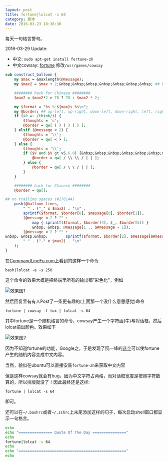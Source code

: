 ```yaml
---
layout: post
title: fortune|lolcat -s 64
category: 脚本
date: 2016-03-23 18:38:30
---
```


每天一句格言警句。

<!-- more -->
2016-03-29 Update:
* 中文: `sudo apt-get install fortune-zh`
* 中文cowsay: [fortune](http://fosschef.com/2011/01/trick-of-fortune-for-linux-mint/)
修改`/usr/games/cowsay`

```perl
sub construct_balloon {
    my $max = &maxlength(@message);
    my $max2 = $max + 2;&nbsp;&nbsp;&nbsp;&nbsp;&nbsp;&nbsp;&nbsp; ## border space fudge.

    ######## hack for Chinese ########
    $max2 = $max2*2 > 78 ? 78 : $max2 * 2;

    my $format = "%s %-${max}s %s\n";
    my @border; ## up-left, up-right, down-left, down-right, left, right
    if ($0 =~ /think/i) {
        $thoughts = 'o';
        @border = qw[ ( ) ( ) ( ) ];
    } elsif (@message < 2) {
        $thoughts = '\\';
        @border = qw[ < > ];
    } else {
        $thoughts = '\\';
        if ($V and $V gt v5.6.0) {&nbsp;&nbsp;&nbsp;&nbsp;&nbsp;&nbsp;&nbsp;&nbsp;&nbsp;&nbsp;&nbsp;&nbsp;&nbsp; # Thanks, perldelta.
            @border = qw[ / \\ \\ / | | ];
        } else {
            @border = qw[ / \ \ / | | ];
        }
    }

    ######## hack for Chinese ########
    @border = qw[];

## no trailing spaces (#276144)
    push(@balloon_lines,
        " " . ("_" x $max2) . "\n" ,
        sprintf($format, $border[0], $message[0], $border[1]),
        (@message < 2 ? "" :
            map { sprintf($format, $border[4], $_, $border[5]) }
            &nbsp; &nbsp; @message[1 .. $#message - 1]),
        (@message < 2 ? "" :
&nbsp; &nbsp;&nbsp;        sprintf($format, $border[2], $message[$#message], $border[3])),
        " " . ("-" x $max2) . "\n"
    );
}
```


在[CommandLineFu.com](http://www.commandlinefu.com/commands/view/15925/bash-lolcat-a-s-250)上看到的这样一个命令

```
bash|lolcat -a -s 250
```

这个命令的效果大概是把终端里所有的输出都"彩色化"，例如

![效果图1](http://7xkunb.com1.z0.glb.clouddn.com/markdown/1458732915816.png)

然后回复里有有人Post了一条更有趣的(上面那一个没什么意思感觉)命令

```
fortune | cowsay -f tux | lolcat -s 64
```

其中fortune是一个随机格言的命令，cowsay产生一个字符画(牛)与对话框，然后lolcat搞出颜色。效果如下

![效果图2](http://7xkunb.com1.z0.glb.clouddn.com/markdown/1458733086462.png)

因为不知道fortune的功能，Google之，于是发现了阮一峰的[这个](http://www.ruanyifeng.com/blog/2015/04/fortune.html)可以使fortune产生的随机内容变成中文内容。

当然，貌似在ubuntu可以直接安装`fortune-zh`来获取中文内容

但是这样cowsay就会有bug，因为中文字符占两格，而对话框宽度是按照字符数算的，所以排版就没了！因此最终还是这样:

```
fortune | lolcat -s 64
```

即可。

还可以在`~/.bashrc`或者`~/.zshrc`上末尾添加这样的句子，每次启动shell窗口都显示一句格言。

```sh
echo
echo "=============== Quote Of The Day ==============="
echo
fortune|lolcat -s 64
echo
echo "================================================"
echo
```
